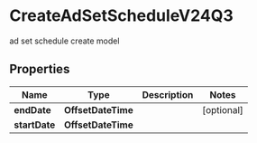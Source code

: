 

# CreateAdSetScheduleV24Q3

ad set schedule create model

## Properties

| Name | Type | Description | Notes |
|------------ | ------------- | ------------- | -------------|
|**endDate** | **OffsetDateTime** |  |  [optional] |
|**startDate** | **OffsetDateTime** |  |  |



